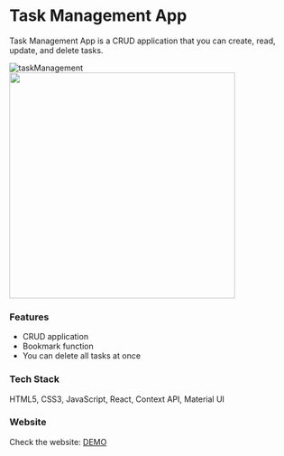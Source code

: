 # Task Management App

Task Management App is a CRUD application that you can create, read, update, and delete tasks.

![taskManagement](https://user-images.githubusercontent.com/74994409/137361846-b51e715e-b1c7-4415-b673-e07af94357d5.gif)
<img src="resource/taskManagement.gif" width="400">

### Features

- CRUD application
- Bookmark function
- You can delete all tasks at once

### Tech Stack

HTML5, CSS3, JavaScript, React, Context API, Material UI

### Website

Check the website: [DEMO](https://task-management-phi.vercel.app/)

